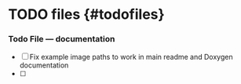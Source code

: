 # TODO files {#todofiles}
### Todo File &mdash; documentation ###
- [ ] Fix example image paths to work in main readme and Doxygen documentation
- [ ]
